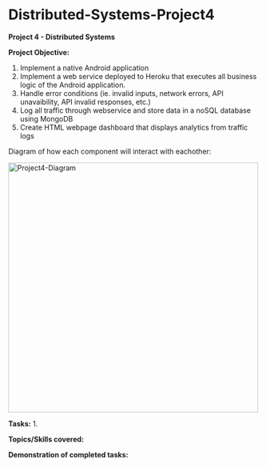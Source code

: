 # Distributed-Systems-Project4
**Project 4 - Distributed Systems**

**Project Objective:**

1. Implement a native Android application
2. Implement a web service deployed to Heroku that executes all business logic of the Android application.
3. Handle error conditions (ie. invalid inputs, network errors, API unavaibility, API invalid responses, etc.)
4. Log all traffic through webservice and store data in a noSQL database using MongoDB
5. Create HTML webpage dashboard that displays analytics from traffic logs

Diagram of how each component will interact with eachother:

<img width="500" alt="Project4-Diagram" src="https://user-images.githubusercontent.com/114946651/199077118-e97703ee-1123-44d5-a3b6-dfb0369a4862.png">


**Tasks:**
1. 

**Topics/Skills covered:**


**Demonstration of completed tasks:**


